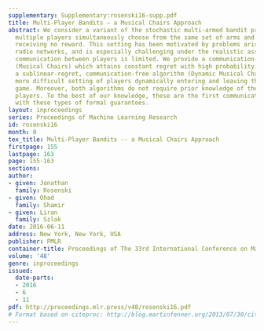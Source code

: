 ```yaml
---
supplementary: Supplementary:rosenski16-supp.pdf
title: Multi-Player Bandits – a Musical Chairs Approach
abstract: We consider a variant of the stochastic multi-armed bandit problem, where
  multiple players simultaneously choose from the same set of arms and may collide,
  receiving no reward. This setting has been motivated by problems arising in cognitive
  radio networks, and is especially challenging under the realistic assumption that
  communication between players is limited. We provide a communication-free algorithm
  (Musical Chairs) which attains constant regret with high probability, as well as
  a sublinear-regret, communication-free algorithm (Dynamic Musical Chairs) for the
  more difficult setting of players dynamically entering and leaving throughout the
  game. Moreover, both algorithms do not require prior knowledge of the number of
  players. To the best of our knowledge, these are the first communication-free algorithms
  with these types of formal guarantees.
layout: inproceedings
series: Proceedings of Machine Learning Research
id: rosenski16
month: 0
tex_title: Multi-Player Bandits -- a Musical Chairs Approach
firstpage: 155
lastpage: 163
page: 155-163
sections: 
author:
- given: Jonathan
  family: Rosenski
- given: Ohad
  family: Shamir
- given: Liran
  family: Szlak
date: 2016-06-11
address: New York, New York, USA
publisher: PMLR
container-title: Proceedings of The 33rd International Conference on Machine Learning
volume: '48'
genre: inproceedings
issued:
  date-parts:
  - 2016
  - 6
  - 11
pdf: http://proceedings.mlr.press/v48/rosenski16.pdf
# Format based on citeproc: http://blog.martinfenner.org/2013/07/30/citeproc-yaml-for-bibliographies/
---
```

